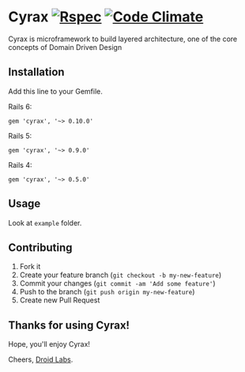 # Cyrax [![Rspec](https://github.com/droidlabs/cyrax/workflows/Rspec/badge.svg)](https://github.com/droidlabs/cyrax/actions?query=workflow%3ARspec) [![Code Climate](https://codeclimate.com/github/droidlabs/cyrax.png)](https://codeclimate.com/github/droidlabs/cyrax)

Cyrax is microframework to build layered architecture, one of the core concepts of Domain Driven Design

## Installation

Add this line to your Gemfile.

Rails 6:

    gem 'cyrax', '~> 0.10.0'

Rails 5:

    gem 'cyrax', '~> 0.9.0'

Rails 4:

    gem 'cyrax', '~> 0.5.0'

## Usage

Look at `example` folder.

## Contributing

1. Fork it
2. Create your feature branch (`git checkout -b my-new-feature`)
3. Commit your changes (`git commit -am 'Add some feature'`)
4. Push to the branch (`git push origin my-new-feature`)
5. Create new Pull Request

## Thanks for using Cyrax!

Hope, you'll enjoy Cyrax!

Cheers, [Droid Labs](http://droidlabs.pro).
